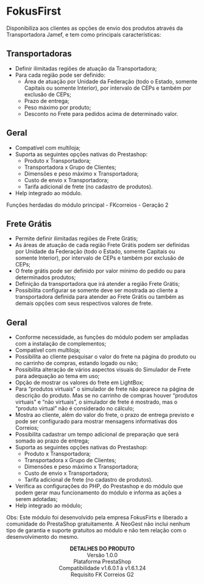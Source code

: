 # FokusFirst

Disponibiliza aos clientes as opções de envio dos produtos através da Transportadora Jamef, e tem como principais características:

## Transportadoras
* Definir ilimitadas regiões de atuação da Transportadora;
* Para cada região pode ser definido:
   * Área de atuação por Unidade da Federação (todo o Estado, somente Capitais ou somente Interior), por intervalo de CEPs e também por exclusão de CEPs;
   * Prazo de entrega;
   * Peso máximo por produto;
   * Desconto no Frete para pedidos acima de determinado valor.
 
## Geral
* Compatível com multiloja;
* Suporta as seguintes opções nativas do Prestashop:
   * Produto x Transportadora;
   * Transportadora x Grupo de Clientes;
   * Dimensões e peso máximo x Transportadora;
   * Custo de envio x Transportadora;
   * Tarifa adicional de frete (no cadastro de produtos).
* Help integrado ao módulo.
 
Funções herdadas do módulo principal - FKcorreios - Geração 2

## Frete Grátis
* Permite definir ilimitadas regiões de Frete Grátis;
* As áreas de atuação de cada região Frete Grátis podem ser definidas por Unidade da Federação (todo o Estado, somente Capitais ou somente Interior), por intervalo de CEPs e também por exclusão de CEPs;
* O frete grátis pode ser definido por valor mínimo do pedido ou para determinados produtos;
* Definição da transportadora que irá atender a região Frete Grátis;
* Possibilita configurar se somente deve ser mostrada ao cliente a transportadora definida para atender ao Frete Grátis ou também as demais opções com seus respectivos valores de frete.

## Geral
* Conforme necessidade, as funções do módulo podem ser ampliadas com a instalação de complementos;
* Compatível com multiloja;
* Possibilita ao cliente pesquisar o valor do frete na página do produto ou no carrinho de compras, estando logado ou não;
* Possibilita alteração de vários aspectos visuais do Simulador de Frete para adequação ao tema em uso;
* Opção de mostrar os valores do frete em LightBox;
* Para “produtos virtuais” o simulador de frete não aparece na página de descrição do produto. Mas se no carrinho de compras houver “produtos virtuais” e “não virtuais”, o simulador de frete é mostrado, mas o “produto virtual” não é considerado no cálculo;
* Mostra ao cliente, além do valor do frete, o prazo de entrega previsto e pode ser configurado para mostrar mensagens informativas dos Correios;
* Possibilita cadastrar um tempo adicional de preparação que será somado ao prazo de entrega;
* Suporta as seguintes opções nativas do Prestashop:
   * Produto x Transportadora;
   * Transportadora x Grupo de Clientes;
   * Dimensões e peso máximo x Transportadora;
   * Custo de envio x Transportadora;
   * Tarifa adicional de frete (no cadastro de produtos).
* Verifica as configurações do PHP, do Prestashop e do módulo que podem gerar mau funcionamento do módulo e informa as ações a serem adotadas;
* Help integrado ao módulo;
 
Obs: Este módulo foi desenvolvido pela empresa FokusFirts e liberado a comunidade do PrestaShop gratuitamente. A NeoGest não inclui nenhum tipo de garantia e suporte gratuitos ao módulo e não tem relação com o desenvolvimento do mesmo.

<p align="center">
<strong>DETALHES DO PRODUTO</strong> <br>
Versão 1.0.0 <br>
Plataforma PrestaShop <br>
Compatibilidade v1.6.0.1 à v1.6.1.24 <br>
Requisito FK Correios G2 <br>
</p>
